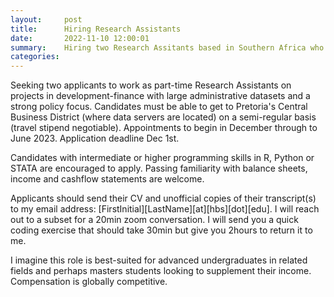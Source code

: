 ```yaml
---
layout:     post
title:      Hiring Research Assistants
date:       2022-11-10 12:00:01
summary:    Hiring two Research Assitants based in Southern Africa who can access data servers in Pretoria. Application details included inside.
categories: 
---
```


Seeking two applicants to work as part-time Research Assistants on projects in development-finance with large administrative datasets and a strong policy focus. Candidates must be able to get to Pretoria's Central Business District (where data servers are located) on a semi-regular basis (travel stipend negotiable). Appointments to begin in December through to June 2023. Application deadline Dec 1st.

Candidates with intermediate or higher programming skills in R, Python or STATA are encouraged to apply. Passing familiarity with balance sheets, income and cashflow statements are welcome.

Applicants should send their CV and unofficial copies of their transcript(s) to my email address: [FirstInitial][LastName][at][hbs][dot][edu]. I will reach out to a subset for a 20min zoom conversation. I will send you a quick coding exercise that should take 30min but give you 2hours to return it to me. 

I imagine this role is best-suited for advanced undergraduates in related fields and perhaps masters students looking to supplement their income. Compensation is globally competitive.
